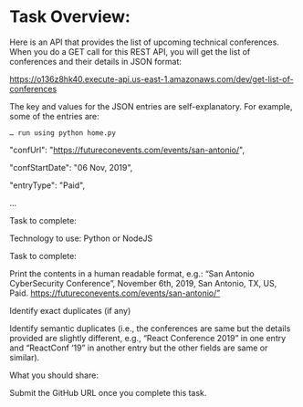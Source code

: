 # Task Overview: 

Here is an API that provides the list of upcoming technical conferences. When you do a GET call for this REST API, you will get the list of conferences and their details in JSON format:   

https://o136z8hk40.execute-api.us-east-1.amazonaws.com/dev/get-list-of-conferences


The key and values for the JSON entries are self-explanatory. For example, some of the entries are: 


	… run using python home.py

"confUrl": "https://futureconevents.com/events/san-antonio/", 

"confStartDate": "06 Nov, 2019", 

"entryType": "Paid",

… 

Task to complete: 

Technology to use: Python or NodeJS 


Task to complete: 

Print the contents in a human readable format, e.g.: “San Antonio CyberSecurity Conference”,  November 6th, 2019, San Antonio, TX, US, Paid. https://futureconevents.com/events/san-antonio/” 

Identify exact duplicates (if any)

Identify semantic duplicates (i.e., the conferences are same but the details provided are slightly different, e.g., “React Conference 2019” in one entry and “ReactConf ‘19” in another entry but the other fields are same or similar). 


What you should share: 

Submit the GitHub URL once you complete this task.
